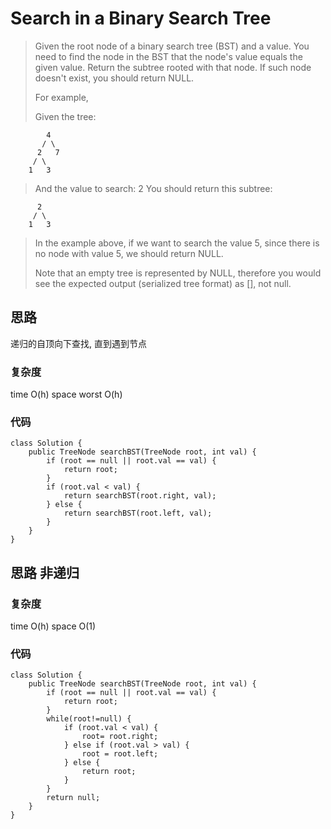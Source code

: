 # Search in a Binary Search Tree
> Given the root node of a binary search tree (BST) and a value. You need to find the node in the BST that the node's value equals the given value. Return the subtree rooted with that node. If such node doesn't exist, you should return NULL.
> 
> For example, 
> 
> Given the tree:

	        4
	       / \
	      2   7
	     / \
	    1   3

> And the value to search: 2
> You should return this subtree:

	      2     
	     / \   
	    1   3
> In the example above, if we want to search the value 5, since there is no node with value 5, we should return NULL.
> 
> Note that an empty tree is represented by NULL, therefore you would see the expected output (serialized tree format) as [], not null.

## 思路
递归的自顶向下查找, 直到遇到节点
### 复杂度
time O(h) space worst O(h)
### 代码
```
class Solution {
    public TreeNode searchBST(TreeNode root, int val) {
        if (root == null || root.val == val) {
            return root;
        }
        if (root.val < val) {
            return searchBST(root.right, val);
        } else {
            return searchBST(root.left, val);
        }
    }
}

```
## 思路 非递归
### 复杂度
time O(h) space O(1)
### 代码
```
class Solution {
    public TreeNode searchBST(TreeNode root, int val) {
        if (root == null || root.val == val) {
            return root;
        }
        while(root!=null) {
            if (root.val < val) {
                root= root.right;
            } else if (root.val > val) {
                root = root.left;
            } else {
                return root;
            }
        }
        return null;
    }
}
```

